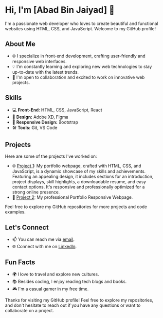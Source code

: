 <!-- Your Name -->
# Hi, I'm [Abad Bin Jaiyad] 👋

I'm a passionate web developer who loves to create beautiful and functional websites using HTML, CSS, and JavaScript. Welcome to my GitHub profile!

## About Me

- 🌐 I specialize in front-end development, crafting user-friendly and responsive web interfaces.
- 💡 I'm constantly learning and exploring new web technologies to stay up-to-date with the latest trends.
- 💼 I'm open to collaboration and excited to work on innovative web projects.

## Skills

- 💻 **Front-End:** HTML, CSS, JavaScript, React
- 🎨 **Design:** Adobe XD, Figma
- 📱 **Responsive Design:** Bootstrap
- 🛠️ **Tools:** Git, VS Code

## Projects

Here are some of the projects I've worked on:

- 🌐 [Project 1](https://abj-hub.github.io/My-Portfolio/): My portfolio webpage, crafted with HTML, CSS, and JavaScript, is a dynamic showcase of my skills and achievements. Featuring an appealing design, it includes sections for an introduction, project displays, skill highlights, a downloadable resume, and easy contact options. It's responsive and professionally optimized for a strong online presence.
- 🚀 [Project 2](https://abadbinjaiyad.my.canva.site): My professional Portfolio Responsive Webpage.

Feel free to explore my GitHub repositories for more projects and code examples.

## Let's Connect

- 📫 You can reach me via [email](https://mail.google.com/mail/u/0/?fs=1&tf=cm&source=mailto&to=abadbinjaiyad@gmail.com).
- 🌐 Connect with me on [LinkedIn](https://www.linkedin.com/in/abadbinjaiyad/).

## Fun Facts

- 🌍 I love to travel and explore new cultures.
- 📚 Besides coding, I enjoy reading tech blogs and books.
- 🎮 I'm a casual gamer in my free time.

Thanks for visiting my GitHub profile! Feel free to explore my repositories, and don't hesitate to reach out if you have any questions or want to collaborate on a project.
